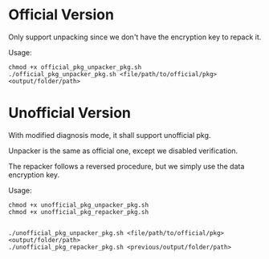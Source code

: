 # Official Version

Only support unpacking since we don't have the encryption key to repack it.

Usage:
```
chmod +x official_pkg_unpacker_pkg.sh
./official_pkg_unpacker_pkg.sh <file/path/to/official/pkg> <output/folder/path>
```

# Unofficial Version

With modified diagnosis mode, it shall support unofficial pkg.

Unpacker is the same as official one, except we disabled verification.

The repacker follows a reversed procedure, but we simply use the data encryption key.

Usage:
```
chmod +x unofficial_pkg_unpacker_pkg.sh
chmod +x unofficial_pkg_repacker_pkg.sh


./unofficial_pkg_unpacker_pkg.sh <file/path/to/official/pkg> <output/folder/path>
./unofficial_pkg_repacker_pkg.sh <previous/output/folder/path>
```
